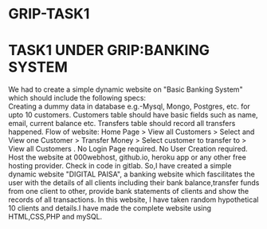 # GRIP-TASK1
# TASK1 UNDER GRIP:BANKING SYSTEM
We had to create a simple dynamic website on "Basic Banking System" which should include the following specs:       
   Creating a dummy data in database e.g.-Mysql, Mongo, Postgres, etc. for upto 10 customers.    Customers table should have basic fields such as name, email, current balance etc.    Transfers table should record all transfers happened.    Flow of website: Home Page > View all Customers > Select and View one Customer > Transfer Money > Select customer to transfer to > View all Customers .       No Login Page required.     No User Creation required.      Host the website at 000webhost, github.io, heroku app or any other free hosting provider.    Check in code in gitlab.    So,I have created a simple dynamic website "DIGITAL PAISA", a banking website which fascilitates the user with the details of all clients including their bank balance,transfer funds from one client to other, provide bank statements of clients and show the records of all transactions. In this website, I have taken random hypothetical 10 clients and details.I have made the complete website using HTML,CSS,PHP and mySQL.
